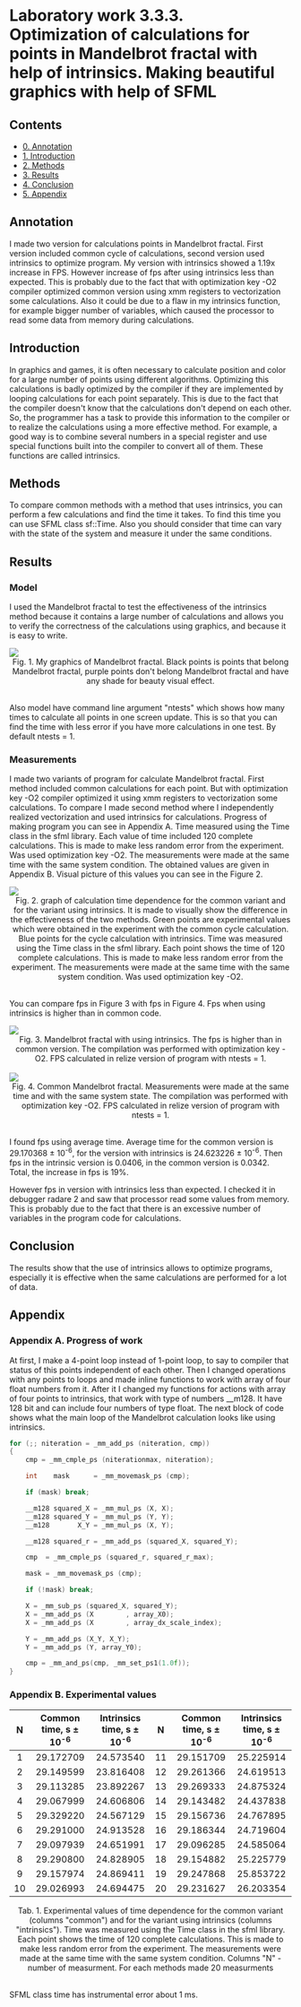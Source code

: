 # Laboratory work 3.3.3.<br>Optimization of calculations for points in Mandelbrot fractal with help of intrinsics. Making beautiful graphics with help of SFML

## Contents
- [0. Annotation](#annotation)
- [1. Introduction](#introduction)
- [2. Methods](#methods)
- [3. Results](#results)
- [4. Conclusion](#conclusion)
- [5. Appendix](#appendix)

## Annotation

I made two version for calculations points in Mandelbrot fractal. First version included common cycle of calculations, second version used intrinsics to optimize program. My version with intrinsics showed a 1.19x increase in FPS. However increase of fps after using intrinsics less than expected. This is probably due to the fact that with optimization key -O2 compiler optimized common version using xmm registers to vectorization some calculations. Also it could be due to a flaw in my intrinsics function, for example bigger number of variables, which caused the processor to read some data from memory during calculations.

## Introduction

  In graphics and games, it is often necessary to calculate position and color for a large number of points using different algorithms. Optimizing this calculations is badly optimized by the compiler if they are implemented by looping calculations for each point separately. This is due to the fact that the compiler doesn't know that the calculations don't depend on each other. So, the programmer has a task to provide this information to the compiler or to realize the calculations using a more effective method. For example, a good way is to combine several numbers in a special register and use special functions built into the compiler to convert all of them. These functions are called intrinsics.

## Methods

  To compare common methods with a method that uses intrinsics, you can perform a few calculations and find the time it takes. To find this time you can use SFML class sf::Time. Also you should consider that time can vary with the state of the system and measure it under the same conditions. 

## Results

### Model

  I used the Mandelbrot fractal to test the effectiveness of the intrinsics method because it contains a large number of calculations and allows you to verify the correctness of the calculations using graphics, and because it is easy to write.

  <img src="/img/Fractal.png">
  <div align="center"> Fig. 1. My graphics of Mandelbrot fractal. Black points is points that belong Mandelbrot fractal, purple points don't belong Mandelbrot fractal and have any shade for beauty visual effect.</div><br>

  Also model have command line argument "ntests" which shows how many times to calculate all points in one screen update. This is so that you can find the time with less error if you have more calculations in one test. By default ntests = 1.

### Measurements

  I made two variants of program for calculate Mandelbrot fractal. First method included common calculations for each point. But with optimization key -O2 compiler optimized it using xmm registers to vectorization some calculations. To compare I made second method where I independently realized vectorization and used intrinsics for calculations. Progress of making program you can see in Appendix A.
  Time measured using the Time class in the sfml library. Each value of time included 120 complete calculations. This is made to make less random error from the experiment. Was used optimization key -O2. The measurements were made at the same time with the same system condition. The obtained values are given in Appendix B. Visual picture of this values you can see in the Figure 2.

  <img src="/img/Measurings.png">
  <div align="center"> Fig. 2. graph of calculation time dependence for the common variant and for the variant using intrinsics. It is made to visually show the difference in the effectiveness of the two methods. Green points are experimental values which were obtained in the experiment with the common cycle calculation. Blue points for the cycle calculation with intrinsics. Time was measured using the Time class in the sfml library. Each point shows the time of 120 complete calculations. This is made to make less random error from the experiment. The measurements were made at the same time with the same system condition. Was used optimization key -O2.</div><br>

  You can compare fps in Figure 3 with fps in Figure 4. Fps when using intrinsics is higher than in common code.

  <img src="/img/FPSINTRINSICS.png">
  <div align="center"> Fig. 3. Mandelbrot fractal with using intrinsics. The fps is higher than in common version. The compilation was performed with optimization key -O2. FPS calculated in relize version of program with ntests = 1.</div><br>

   <img src="/img/FPSCOMMON.png">
  <div align="center"> Fig. 4. Common Mandelbrot fractal. Measurements were made at the same time and with the same system state. The compilation was performed with optimization key -O2. FPS calculated in relize version of program with ntests = 1.</div><br>

  I found fps using average time. Average time for the common version is 29.170368 ± 10<sup>-6</sup>, for the version with intrinsics is 24.623226 ± 10<sup>-6</sup>. Then fps in the intrinsic version is 0.0406, in the common version is 0.0342. Total, the increase in fps is 19%.

  However fps in version with intrinsics less than expected. I checked it in debugger radare 2 and saw that processor read some values from memory. This is probably due to the fact that there is an excessive number of variables in the program code for calculations.

## Conclusion

The results show that the use of intrinsics allows to optimize programs, especially it is effective when the same calculations are performed for a lot of data.

## Appendix

### Appendix A. Progress of work

  At first, I make a 4-point loop instead of 1-point loop, to say to compiler that status of this points independent of each other. Then I changed operations with any points to loops and made inline functions to work with array of four float numbers from it. After it I changed my functions for actions with array of four points to intrinsics, that work with type of numbers __m128. It have 128 bit and can include four numbers of type float. The next block of code shows what the main loop of the Mandelbrot calculation looks like using intrinsics.

```c++
for (;; niteration = _mm_add_ps (niteration, cmp))
{
    cmp = _mm_cmple_ps (niterationmax, niteration);

    int    mask      = _mm_movemask_ps (cmp);

    if (mask) break;

    __m128 squared_X = _mm_mul_ps (X, X);
    __m128 squared_Y = _mm_mul_ps (Y, Y);
    __m128       X_Y = _mm_mul_ps (X, Y);

    __m128 squared_r = _mm_add_ps (squared_X, squared_Y);

    cmp  = _mm_cmple_ps (squared_r, squared_r_max);

    mask = _mm_movemask_ps (cmp);

    if (!mask) break;

    X = _mm_sub_ps (squared_X, squared_Y);
    X = _mm_add_ps (X        , array_X0);
    X = _mm_add_ps (X        , array_dx_scale_index);

    Y = _mm_add_ps (X_Y, X_Y);
    Y = _mm_add_ps (Y, array_Y0);

    cmp = _mm_and_ps(cmp, _mm_set_ps1(1.0f));
}
```

### Appendix B. Experimental values

  | N      | Common time, s ± 10<sup>-6</sup> | Intrinsics time, s ± 10<sup>-6</sup>  | N      |  Common time, s ± 10<sup>-6</sup> | Intrinsics time, s ± 10<sup>-6</sup>|
  |:------:|:--------------:|:-------------------:|:------:|:----------------:|:------------------:|
  | 1      | 29.172709      | 24.573540           | 11     | 29.151709        | 25.225914          |
  | 2      | 29.149599      | 23.816408           | 12     | 29.261366        | 24.619513          |
  | 3      | 29.113285      | 23.892267           | 13     | 29.269333        | 24.875324          |
  | 4      | 29.067999      | 24.606806           | 14     | 29.143482        | 24.437838          |
  | 5      | 29.329220      | 24.567129           | 15     | 29.156736        | 24.767895          |
  | 6      | 29.291000      | 24.913528           | 16     | 29.186344        | 24.719604          |
  | 7      | 29.097939      | 24.651991           | 17     | 29.096285        | 24.585064          |
  | 8      | 29.290800      | 24.828905           | 18     | 29.154882        | 25.225779          |
  | 9      | 29.157974      | 24.869411           | 19     | 29.247868        | 25.853722          |
  | 10     | 29.026993      | 24.694475           | 20     | 29.231627        | 26.203354          |
  
  <div align="center"> Tab. 1. Experimental values of time dependence for the common variant (columns "common") and for the variant using intrinsics (columns "intrinsics"). Time was measured using the Time class in the sfml library. Each point shows the time of 120 complete calculations. This is made to make less random error from the experiment. The measurements were made at the same time with the same system condition. Columns "N" - number of measurment. For each methods made 20 measurments</div><br>

SFML class time has instrumental error about 1 ms. 
